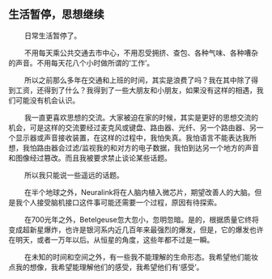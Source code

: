 ## 生活暂停，思想继续

&nbsp;&nbsp;&nbsp;&nbsp;&nbsp;&nbsp;&nbsp;&nbsp;日常生活暂停了。
  
&nbsp;&nbsp;&nbsp;&nbsp;&nbsp;&nbsp;&nbsp;&nbsp;不用每天乘公共交通去市中心，不用忍受拥挤、查包、各种气味、各种嘈杂的声音。不用每天花八个小时做所谓的‘工作’。

&nbsp;&nbsp;&nbsp;&nbsp;&nbsp;&nbsp;&nbsp;&nbsp;所以之前那么多年在交通和上班的时间，其实是浪费了吗？我在其中除了得到工资，还得到了什么？我得到了一些大朋友和小朋友，如果没有这样的相遇，我们可能没有机会认识。

&nbsp;&nbsp;&nbsp;&nbsp;&nbsp;&nbsp;&nbsp;&nbsp;我一直更喜欢思想的交流。大家被迫在家的时候，其实是更好的思想交流的机会，可是这样的交流要经过麦克风或键盘、路由器、光纤、另一个路由器、另一个显示器或声音接收装置，在这样的过程中，我怕失真。我怕语言不能表达我所想，我怕路由器会过滤/监视我的和对方的电子数据，我怕到达另一个地方的声音和图像经过篡改。而且我被要求禁止谈论某些话题。

&nbsp;&nbsp;&nbsp;&nbsp;&nbsp;&nbsp;&nbsp;&nbsp;所以我只能说一些遥远的话题。

&nbsp;&nbsp;&nbsp;&nbsp;&nbsp;&nbsp;&nbsp;&nbsp;在半个地球之外，Neuralink将在人脑内植入微芯片，期望改善人的大脑。但是我个人接受脑机接口这件事可能还需要一个过程，原因有待探索。

&nbsp;&nbsp;&nbsp;&nbsp;&nbsp;&nbsp;&nbsp;&nbsp;在700光年之外，Betelgeuse忽大忽小，忽明忽暗。是的，根据质量它终将变成超新星爆炸，也许是银河系内近几百年来最强烈的爆发，但是，它的爆发也许在明天，或者一万年以后。从恒星的角度，这些年都不过是一瞬。

&nbsp;&nbsp;&nbsp;&nbsp;&nbsp;&nbsp;&nbsp;&nbsp;在未知的时间和空间之外，有一些我不能理解的生命形态。我希望他们能妆点我的想像，我希望能理解他们的感受，我希望他们有‘感受’。